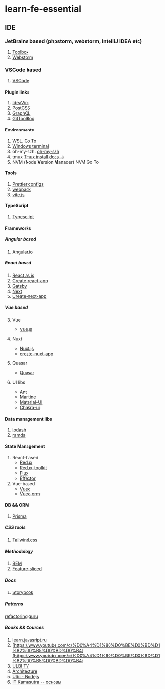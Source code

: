 # learn-fe-essential

## IDE
### JetBrains based (phpstorm, webstorm, IntelliJ IDEA etc)
1. [Toolbox](https://www.jetbrains.com/toolbox-app/)
2. [Webstorm](https://www.jetbrains.com/webstorm/)

### VSCode based
1. [VSCode](https://code.visualstudio.com/insiders/)

#### Plugin links
1. [IdeaVim](https://plugins.jetbrains.com/plugin/164-ideavim)
2. [PostCSS](https://plugins.jetbrains.com/plugin/8578-postcss)
3. [GraphQL](https://plugins.jetbrains.com/plugin/8097-graphql)
4. [GitToolBox](https://plugins.jetbrains.com/plugin/7499-gittoolbox)

#### Environments
1. WSL. [Go To](https://docs.microsoft.com/ru-ru/windows/wsl/install)
2. [Windows terminal](https://apps.microsoft.com/store/detail/windows-terminal/9N0DX20HK701?hl=en-us&gl=US)
3. oh-my-szh. [oh-my-szh](https://github.com/ohmyzsh/ohmyzsh/wiki)
4. tmux [Tmux install docs ->](https://github.com/tmux/tmux/wiki/Installing)
5. NVM (**N**ode **V**ersion **M**anager) [NVM Go To](https://github.com/nvm-sh/nvm)

#### Tools
1. [Prettier configs]()
2. [webpack](https://webpack.js.org/)
3. [vite.js](https://vitejs.dev/guide/)

#### TypeScript
1. [Typescript](https://www.typescriptlang.org/)


#### Frameworks

##### Angular based
1. [Angular.io](https://angular.io/start)
##### React based
1. [React as is](https://reactjs.org/docs/getting-started.html) 
2. [Create-react-app](https://create-react-app.dev/docs/getting-started/)
3. [Gatsby](https://www.gatsbyjs.com/docs)
4. [Next](https://nextjs.org/docs)
5. [Create-next-app](https://nextjs.org/docs/api-reference/create-next-app)

##### Vue based
3. Vue
    - [Vue.js](https://ru.vuejs.org/)
4. Nuxt
    - [Nuxt.js](https://nuxtjs.org/docs/get-started/installation) 
    - [create-nuxt-app](https://github.com/nuxt/create-nuxt-app)
5. Quasar
   - [Quasar](https://quasar.dev/)

6. UI libs
   - [Ant](https://ant.design/)
   - [Mantine](https://mantine.dev/)
   - [Material-UI](https://mui.com/material-ui/getting-started/overview/)
   - [Chakra-ui](https://chakra-ui.com/getting-started)

#### Data management libs
1. [lodash](https://lodash.com/docs/4.17.15)
2. [ramda](https://ramdajs.com/docs/)


#### State Management
1. React-based
   - [Redux](https://redux.js.org/introduction/getting-started)
   - [Redux-toolkit](https://redux-toolkit.js.org/introduction/getting-started)
   - [Flux](https://fluxcd.io/docs/)
   - [Effector](https://effector.dev/docs/introduction/installation)
2. Vue-based
   - [Vuex](https://vuex.vuejs.org/)
   - [Vuex-orm](https://vuex-orm.org/)

#### DB && ORM
1. [Prisma](https://www.prisma.io/docs/)

##### CSS tools
1. [Tailwind.css](https://tailwindcss.com/docs/installation)

##### Methodology
1. [BEM](https://ru.bem.info/methodology/key-concepts/)
2. [Feature-sliced](https://feature-sliced.design/)


##### Docs
1. [Storybook](https://storybook.js.org/docs/react/get-started/introduction)

##### Patterns
[refactoring.guru](https://refactoring.guru/ru/design-patterns/catalog)


##### Books && Cources
1. [learn.javasript.ru](https://learn.javascript.ru/)
2. [https://www.youtube.com/c/%D0%A4%D1%80%D0%BE%D0%BD%D1%82%D0%B5%D0%BD%D0%B4](https://www.youtube.com/c/%D0%A4%D1%80%D0%BE%D0%BD%D1%82%D0%B5%D0%BD%D0%B4)
3. [ULBI TV](https://www.youtube.com/c/UlbiTV)
4. [Architecture](https://www.youtube.com/watch?v=Zy-Oj6qs8vo)
5. [Ulbi - Nodejs](https://www.youtube.com/watch?v=243pQXC5Ebs)
6. [IT Kamasutra -- основы](https://www.youtube.com/c/ITKAMASUTRA)

